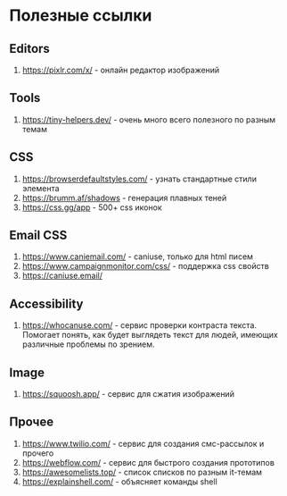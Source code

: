 # Полезные ссылки

## Editors
1. https://pixlr.com/x/ - онлайн редактор изображений

## Tools
1. https://tiny-helpers.dev/ - очень много всего полезного по разным темам

## CSS
1. https://browserdefaultstyles.com/ - узнать стандартные стили элемента
2. https://brumm.af/shadows - генерация плавных теней
3. https://css.gg/app - 500+ css иконок


## Email CSS
1. https://www.caniemail.com/ - caniuse, только для html писем
2. https://www.campaignmonitor.com/css/ - поддержка css свойств
3. https://caniuse.email/

## Accessibility
1. https://whocanuse.com/ - сервис проверки контраста текста. Помогает понять, как будет выглядеть текст для людей, имеющих различные проблемы по зрением.

## Image
1. https://squoosh.app/ - сервис для сжатия изображений

## Прочее
1. https://www.twilio.com/ - сервис для создания смс-рассылок и прочего
2. https://webflow.com/ - сервис для быстрого создания прототипов
3. https://awesomelists.top/ - список списков по разным it-темам
4. https://explainshell.com/ - объясняет команды shell
